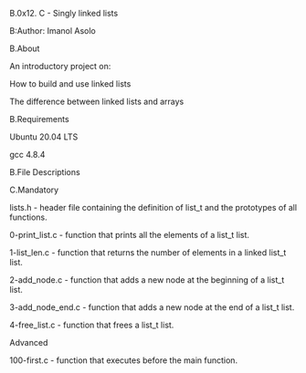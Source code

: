 B.0x12. C - Singly linked lists

B:Author: 
Imanol Asolo

B.About

An introductory project on:

How to build and use linked lists

The difference between linked lists and arrays

B.Requirements

Ubuntu 20.04 LTS

gcc 4.8.4

B.File Descriptions

C.Mandatory

lists.h - header file containing the definition of list_t and the prototypes of all functions.

0-print_list.c - function that prints all the elements of a list_t list.

1-list_len.c - function that returns the number of elements in a linked list_t list.

2-add_node.c - function that adds a new node at the beginning of a list_t list.

3-add_node_end.c - function that adds a new node at the end of a list_t list.

4-free_list.c - function that frees a list_t list.

Advanced

100-first.c - function that executes before the main function.

